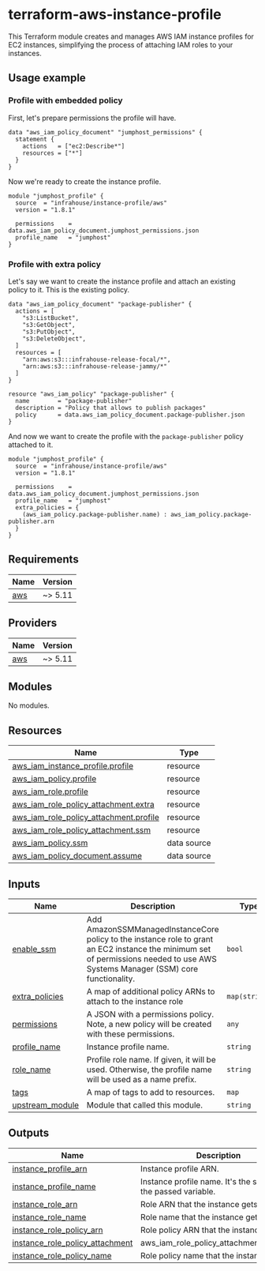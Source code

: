 # terraform-aws-instance-profile

This Terraform module creates and manages AWS IAM instance profiles for EC2 instances, 
simplifying the process of attaching IAM roles to your instances.

## Usage example

### Profile with embedded policy

First, let's prepare permissions the profile will have.

```hcl
data "aws_iam_policy_document" "jumphost_permissions" {
  statement {
    actions   = ["ec2:Describe*"]
    resources = ["*"]
  }
}
```

Now we're ready to create the instance profile.

```hcl
module "jumphost_profile" {
  source  = "infrahouse/instance-profile/aws"
  version = "1.8.1"
  
  permissions    = data.aws_iam_policy_document.jumphost_permissions.json
  profile_name   = "jumphost"
}
```

### Profile with extra policy

Let's say we want to create the instance profile and attach an existing policy to it.
This is the existing policy.

```hcl
data "aws_iam_policy_document" "package-publisher" {
  actions = [
    "s3:ListBucket",
    "s3:GetObject",
    "s3:PutObject",
    "s3:DeleteObject",
  ]
  resources = [
    "arn:aws:s3:::infrahouse-release-focal/*",
    "arn:aws:s3:::infrahouse-release-jammy/*"
  ]
}

resource "aws_iam_policy" "package-publisher" {
  name        = "package-publisher"
  description = "Policy that allows to publish packages"
  policy      = data.aws_iam_policy_document.package-publisher.json
}
```

And now we want to create the profile with the `package-publisher` policy attached to it.

```hcl
module "jumphost_profile" {
  source  = "infrahouse/instance-profile/aws"
  version = "1.8.1"
  
  permissions    = data.aws_iam_policy_document.jumphost_permissions.json
  profile_name   = "jumphost"
  extra_policies = {
    (aws_iam_policy.package-publisher.name) : aws_iam_policy.package-publisher.arn
  }
}
```
## Requirements

| Name | Version |
|------|---------|
| <a name="requirement_aws"></a> [aws](#requirement\_aws) | ~> 5.11 |

## Providers

| Name | Version |
|------|---------|
| <a name="provider_aws"></a> [aws](#provider\_aws) | ~> 5.11 |

## Modules

No modules.

## Resources

| Name | Type |
|------|------|
| [aws_iam_instance_profile.profile](https://registry.terraform.io/providers/hashicorp/aws/latest/docs/resources/iam_instance_profile) | resource |
| [aws_iam_policy.profile](https://registry.terraform.io/providers/hashicorp/aws/latest/docs/resources/iam_policy) | resource |
| [aws_iam_role.profile](https://registry.terraform.io/providers/hashicorp/aws/latest/docs/resources/iam_role) | resource |
| [aws_iam_role_policy_attachment.extra](https://registry.terraform.io/providers/hashicorp/aws/latest/docs/resources/iam_role_policy_attachment) | resource |
| [aws_iam_role_policy_attachment.profile](https://registry.terraform.io/providers/hashicorp/aws/latest/docs/resources/iam_role_policy_attachment) | resource |
| [aws_iam_role_policy_attachment.ssm](https://registry.terraform.io/providers/hashicorp/aws/latest/docs/resources/iam_role_policy_attachment) | resource |
| [aws_iam_policy.ssm](https://registry.terraform.io/providers/hashicorp/aws/latest/docs/data-sources/iam_policy) | data source |
| [aws_iam_policy_document.assume](https://registry.terraform.io/providers/hashicorp/aws/latest/docs/data-sources/iam_policy_document) | data source |

## Inputs

| Name | Description | Type | Default | Required |
|------|-------------|------|---------|:--------:|
| <a name="input_enable_ssm"></a> [enable\_ssm](#input\_enable\_ssm) | Add AmazonSSMManagedInstanceCore policy to the instance role to grant an EC2 instance the minimum set of permissions needed to use AWS Systems Manager (SSM) core functionality. | `bool` | `true` | no |
| <a name="input_extra_policies"></a> [extra\_policies](#input\_extra\_policies) | A map of additional policy ARNs to attach to the instance role | `map(string)` | `{}` | no |
| <a name="input_permissions"></a> [permissions](#input\_permissions) | A JSON with a permissions policy. Note, a new policy will be created with these permissions. | `any` | n/a | yes |
| <a name="input_profile_name"></a> [profile\_name](#input\_profile\_name) | Instance profile name. | `string` | n/a | yes |
| <a name="input_role_name"></a> [role\_name](#input\_role\_name) | Profile role name. If given, it will be used. Otherwise, the profile name will be used as a name prefix. | `string` | `null` | no |
| <a name="input_tags"></a> [tags](#input\_tags) | A map of tags to add to resources. | `map` | `{}` | no |
| <a name="input_upstream_module"></a> [upstream\_module](#input\_upstream\_module) | Module that called this module. | `string` | `null` | no |

## Outputs

| Name | Description |
|------|-------------|
| <a name="output_instance_profile_arn"></a> [instance\_profile\_arn](#output\_instance\_profile\_arn) | Instance profile ARN. |
| <a name="output_instance_profile_name"></a> [instance\_profile\_name](#output\_instance\_profile\_name) | Instance profile name. It's the same as the passed variable. |
| <a name="output_instance_role_arn"></a> [instance\_role\_arn](#output\_instance\_role\_arn) | Role ARN that the instance gets. |
| <a name="output_instance_role_name"></a> [instance\_role\_name](#output\_instance\_role\_name) | Role name that the instance gets. |
| <a name="output_instance_role_policy_arn"></a> [instance\_role\_policy\_arn](#output\_instance\_role\_policy\_arn) | Role policy ARN that the instance gets. |
| <a name="output_instance_role_policy_attachment"></a> [instance\_role\_policy\_attachment](#output\_instance\_role\_policy\_attachment) | aws\_iam\_role\_policy\_attachment.profile.id |
| <a name="output_instance_role_policy_name"></a> [instance\_role\_policy\_name](#output\_instance\_role\_policy\_name) | Role policy name that the instance gets. |
